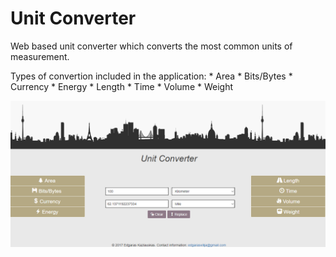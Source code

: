# Unit Converter

Web based unit converter which converts the most common units of measurement. 

Types of convertion included in the application:
	* Area
	* Bits/Bytes
	* Currency
	* Energy
	* Length
	* Time
	* Volume
	* Weight
 
![alt text](Resources/Screenshots/home_page.png "Home Page")
